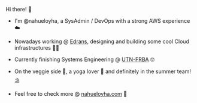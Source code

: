Hi there! 👋 

- I'm @nahueloyha, a SysAdmin / DevOps with a strong AWS experience ☁️

- Nowadays working @ [Edrans](edrans.com), designing and building some cool Cloud infrastructures 👨‍💻

- Currently finishing Systems Engineering @ [UTN-FRBA](https://frba.utn.edu.ar/) 🤓

- On the veggie side 🌱, a yoga lover 🤸‍ and definitely in the summer team! ⛱️

- Feel free to check more @ [nahueloyha.com](nahueloyha.com) 🚀
